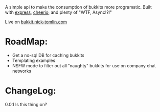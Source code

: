 A simple api to make the consumption of bukkits more programatic. Built with [express](http://expressjs.com/), [cheerio](https://github.com/MatthewMueller/cheerio), and plenty of "WTF, Async!?!"

Live on [bukkit.nick-tomlin.com](http://bukkit.nick-tomlin.com)


# RoadMap:

- Get a no-sql DB for caching bukkits
- Templating examples
- NSFW mode to filter out all "naughty" bukkits for use on company chat networks

# ChangeLog:

0.0.1 Is this thing on?
